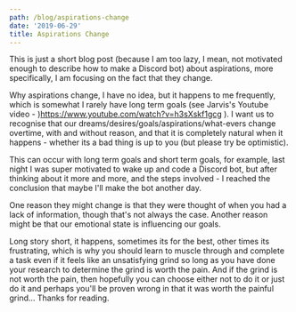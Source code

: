 ```yaml
---
path: /blog/aspirations-change
date: '2019-06-29'
title: Aspirations Change
---
```

This is just a short blog post (because I am too lazy, I mean, not motivated enough to describe how to make a Discord bot) about aspirations, more specifically, I am focusing on the fact that they change. 

Why aspirations change, I have no idea, but it happens to me frequently, which is somewhat I rarely have long term goals (see Jarvis's Youtube video - )https://www.youtube.com/watch?v=h3sXskf1gcg ). I want us to recognise that our dreams/desires/goals/aspirations/what-evers change overtime, with and without reason, and that it is completely natural when it happens - whether its a bad thing is up to you (but please try be optimistic). 

This can occur with long term goals and short term goals, for example, last night I was super motivated to wake up and code a Discord bot, but after thinking about it more and more, and the steps involved - I reached the conclusion that maybe I'll make the bot another day. 

One reason they might change is that they were thought of when you had a lack of information, though that's not always the case. Another reason might be that our emotional state is influencing our goals. 

Long story short, it happens, sometimes its for the best, other times its frustrating, which is why you should learn to muscle through and complete a task even if it feels like an unsatisfying grind so long as you have done your research to determine the grind is worth the pain. And if the grind is not worth the pain, then hopefully you can choose either not to do it or just do it and perhaps you'll be proven wrong in that it was worth the painful grind... Thanks for reading. 
